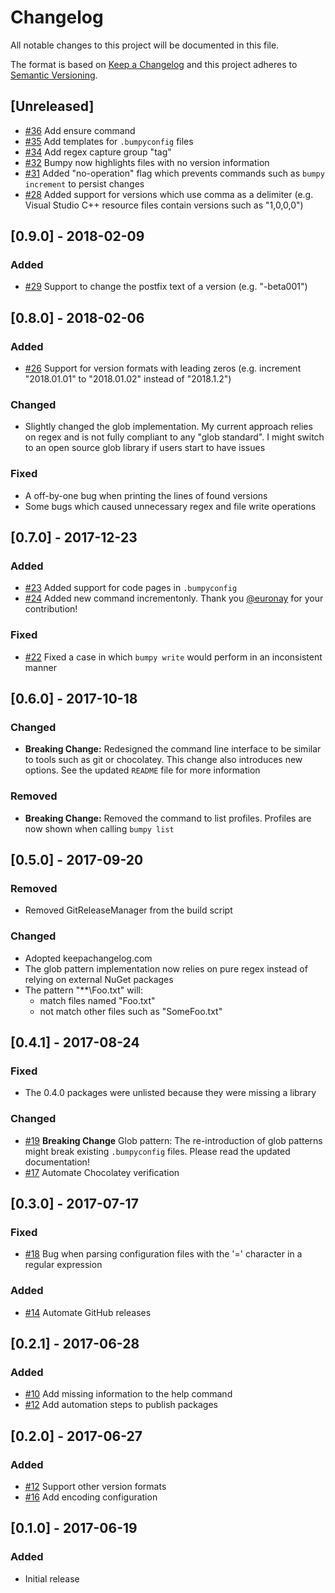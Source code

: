 # Changelog

All notable changes to this project will be documented in this file.

The format is based on [Keep a Changelog](http://keepachangelog.com/en/1.0.0/) and this project adheres to [Semantic Versioning](http://semver.org/spec/v2.0.0.html).

## [Unreleased]

- [#36](https://github.com/fwinkelbauer/Bumpy/issues/36) Add ensure command
- [#35](https://github.com/fwinkelbauer/Bumpy/issues/35) Add templates for `.bumpyconfig` files
- [#34](https://github.com/fwinkelbauer/Bumpy/issues/34) Add regex capture group "tag"
- [#32](https://github.com/fwinkelbauer/Bumpy/issues/32) Bumpy now highlights files with no version information
- [#31](https://github.com/fwinkelbauer/Bumpy/issues/31) Added "no-operation" flag which prevents commands such as `bumpy increment` to persist changes
- [#28](https://github.com/fwinkelbauer/Bumpy/issues/28) Added support for versions which use comma as a delimiter (e.g. Visual Studio C++ resource files contain versions such as "1,0,0,0")

## [0.9.0] - 2018-02-09

### Added

- [#29](https://github.com/fwinkelbauer/Bumpy/issues/29) Support to change the postfix text of a version (e.g. "-beta001")

## [0.8.0] - 2018-02-06

### Added

- [#26](https://github.com/fwinkelbauer/Bumpy/issues/26) Support for version formats with leading zeros (e.g. increment "2018.01.01" to "2018.01.02" instead of "2018.1.2")

### Changed

- Slightly changed the glob implementation. My current approach relies on regex and is not fully compliant to any "glob standard". I might switch to an open source glob library if users start to have issues

### Fixed

- A off-by-one bug when printing the lines of found versions
- Some bugs which caused unnecessary regex and file write operations

## [0.7.0] - 2017-12-23

### Added

- [#23](https://github.com/fwinkelbauer/Bumpy/issues/23) Added support for code pages in `.bumpyconfig`
- [#24](https://github.com/fwinkelbauer/Bumpy/issues/24) Added new command incrementonly. Thank you [@euronay](https://github.com/euronay) for your contribution!

### Fixed

- [#22](https://github.com/fwinkelbauer/Bumpy/issues/22) Fixed a case in which `bumpy write` would perform in an inconsistent manner

## [0.6.0] - 2017-10-18

### Changed

- **Breaking Change:** Redesigned the command line interface to be similar to tools such as git or chocolatey. This change also introduces new options. See the updated `README` file for more information

### Removed

- **Breaking Change:** Removed the command to list profiles. Profiles are now shown when calling `bumpy list`

## [0.5.0] - 2017-09-20

### Removed

- Removed GitReleaseManager from the build script

### Changed

- Adopted keepachangelog.com
- The glob pattern implementation now relies on pure regex instead of relying on external NuGet packages
- The pattern "\*\*\Foo.txt" will:
  - match files named "Foo.txt"
  - not match other files such as "SomeFoo.txt"

## [0.4.1] - 2017-08-24

### Fixed

- The 0.4.0 packages were unlisted because they were missing a library

### Changed

- [#19](https://github.com/fwinkelbauer/Bumpy/issues/19) **Breaking Change** Glob pattern: The re-introduction of glob patterns might break existing `.bumpyconfig` files. Please read the updated documentation!
- [#17](https://github.com/fwinkelbauer/Bumpy/issues/17) Automate Chocolatey verification

## [0.3.0] - 2017-07-17

### Fixed

- [#18](https://github.com/fwinkelbauer/Bumpy/issues/18) Bug when parsing configuration files with the '=' character in a regular expression

### Added

- [#14](https://github.com/fwinkelbauer/Bumpy/issues/14) Automate GitHub releases

## [0.2.1] - 2017-06-28

### Added

- [#10](https://github.com/fwinkelbauer/Bumpy/issues/10) Add missing information to the help command
- [#12](https://github.com/fwinkelbauer/Bumpy/issues/12) Add automation steps to publish packages

## [0.2.0] - 2017-06-27

### Added

- [#12](https://github.com/fwinkelbauer/Bumpy/issues/2) Support other version formats
- [#16](https://github.com/fwinkelbauer/Bumpy/issues/6) Add encoding configuration 

## [0.1.0] - 2017-06-19

### Added

- Initial release
